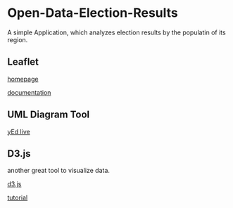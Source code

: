 # Open-Data-Election-Results
A simple Application, which analyzes election results by the populatin of its region.

## Leaflet
[homepage](https://leafletjs.com/)

[documentation](https://leafletjs.com/reference.html)


## UML Diagram Tool
[yEd live](https://www.yworks.com/products/yed-live)

## D3.js
another great tool to visualize data.

[d3.js](https://d3js.org/)

[tutorial](https://wattenberger.com/)
